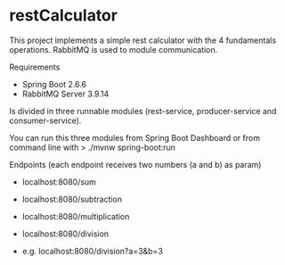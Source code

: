 # restCalculator
This project implements a simple rest calculator with the 4 fundamentals operations. RabbitMQ is used to module communication.

Requirements

* Spring Boot 2.6.6
* RabbitMQ Server 3.9.14

Is divided in three runnable modules (rest-service, producer-service and consumer-service). 

You can run this three modules from Spring Boot Dashboard or from command line with > ./mvnw spring-boot:run

Endpoints (each endpoint receives two numbers (a and b) as param)

* localhost:8080/sum
* localhost:8080/subtraction
* localhost:8080/multiplication
* localhost:8080/division

* e.g. localhost:8080/division?a=3&b=3
